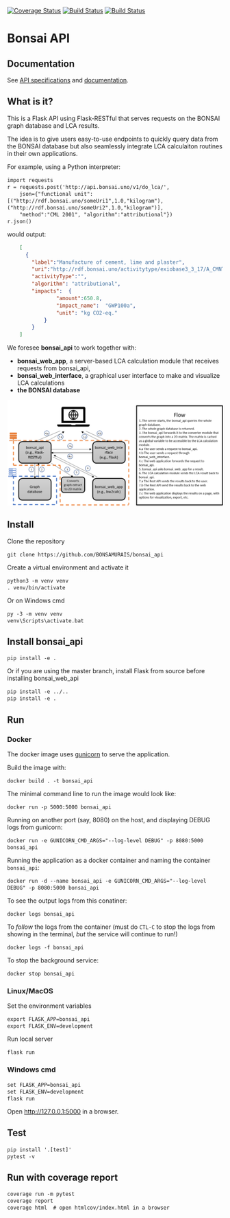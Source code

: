 [![Coverage Status](https://coveralls.io/repos/github/BONSAMURAIS/bonsai_api/badge.svg?branch=master&service=github)](https://coveralls.io/github/BONSAMURAIS/bonsai_api?branch=master&service=github) [![Build Status](https://travis-ci.org/BONSAMURAIS/bonsai_api.svg?branch=master)](https://travis-ci.org/BONSAMURAIS/bonsai_api) [![Build Status](https://ci.appveyor.com/api/projects/status/github/BONSAMURAIS/bonsai_api?branch=master)](https://ci.appveyor.com/project/romainsacchi/bonsai-api)

# Bonsai API
## Documentation
See [API specifications](https://api.bonsai.uno/v1/ui/) and [documentation](https://bonsamurais.github.io/bonsai_api/build/html/index.html).

## What is it?
This is a Flask API using Flask-RESTful that serves requests on the BONSAI graph database and LCA results.

The idea is to give users easy-to-use endpoints to quickly query data from the BONSAI database but also seamlessly integrate LCA calculaiton routines in their own applications.

For example, using a Python interpreter:

    import requests
    r = requests.post('http://api.bonsai.uno/v1/do_lca/',
        json={"functional unit": [("http://rdf.bonsai.uno/someUri1",1.0,"kilogram"), ("http://rdf.bonsai.uno/someUri2",1.0,"kilogram")],
        "method":"CML 2001", "algorithm":"attributional"})
    r.json()
    
would output:
```json
    [
      {
        "label":"Manufacture of cement, lime and plaster",
        "uri":"http://rdf.bonsai.uno/activitytype/exiobase3_3_17/A_CMNT",
        "activityType":"",
        "algorithm": "attributional",
        "impacts":	{
                "amount":650.8,
                "impact_name":	"GWP100a",
                "unit":	"kg CO2-eq."
            }
        }
    ]
```
    

We foresee **bonsai_api** to work together with:
* **bonsai_web_app**, a server-based LCA calculation module that receives requests from bonsai_api,
* **bonsai_web_interface**, a graphical user interface to make and visualize LCA calculations
* **the BONSAI database**


![alt text](https://github.com/BONSAMURAIS/bonsai_api/blob/master/bonsai_app_flow_diagram.png)


## Install
Clone the repository

    git clone https://github.com/BONSAMURAIS/bonsai_api

Create a virtual environment and activate it

    python3 -m venv venv
    . venv/bin/activate

Or on Windows cmd

    py -3 -m venv venv
    venv\Scripts\activate.bat

## Install bonsai_api

    pip install -e .

Or if you are using the master branch, install Flask from source before installing bonsai_web_api

    pip install -e ../..
    pip install -e .

## Run

### Docker

The docker image uses [gunicorn](https://gunicorn.org/) to serve the application.

Build the image with:

    docker build . -t bonsai_api

The minimal command line to run the image would look like:

    docker run -p 5000:5000 bonsai_api


Running on another port (say, 8080) on the host, and displaying DEBUG logs from gunicorn:

    docker run -e GUNICORN_CMD_ARGS="--log-level DEBUG" -p 8080:5000 bonsai_api


Running the application as a docker container and naming the container `bonsai_api`:

    docker run -d --name bonsai_api -e GUNICORN_CMD_ARGS="--log-level DEBUG" -p 8080:5000 bonsai_api

To see the output logs from this conatiner:

    docker logs bonsai_api

To _follow_ the logs from the container (must do `CTL-C` to stop the logs from showing in the terminal, *but* the service will continue to run!)

    docker logs -f bonsai_api

To stop the background service:
    
    docker stop bonsai_api

### Linux/MacOS

Set the environment variables

    export FLASK_APP=bonsai_api
    export FLASK_ENV=development

Run local server
    
    flask run

### Windows cmd

    set FLASK_APP=bonsai_api
    set FLASK_ENV=development
    flask run

Open http://127.0.0.1:5000 in a browser.

## Test
    pip install '.[test]'
    pytest -v

## Run with coverage report

    coverage run -m pytest
    coverage report
    coverage html  # open htmlcov/index.html in a browser
